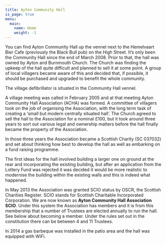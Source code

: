 ```yaml
---
title: Ayton Community Hall
is_page: true
menu:
  main:
    name: Home
    weight: -1
---
```



You can find Ayton Community Hall up the vennel next to the Hemelvaart Bier Cafe (previously the Black Bull pub) on the High Street. It’s only been the Community Hall since the end of March 2008. Prior to that, the hall was owned by Ayton and Burnmouth Church. The Church was finding the upkeep of the hall quite difficult and planned to sell it at some point. A group of local villagers became aware of this and decided that, if possible, it should be purchased and upgraded to benefit the whole community.

The village defibrillator is situated in the Community Hall vennel.

A village meeting was called in February 2005 and at that meeting Ayton Community Hall Association (ACHA) was formed. A committee of villagers took on the job of organising the Association, with the long term task of creating a ‘small but modern centrally situated hall’. The Church agreed to sell the hall to the Association for a nominal £100, but it took around three years to sort out various legal and ownership matters before the hall finally became the property of the Association.

In those three years the Association became a Scottish Charity (SC 037032) and set about thinking how best to develop the hall as well as embarking on a fund raising programme.

The first ideas for the hall involved building a larger one on ground at the rear and incorporating the existing building, but after an application from the Lottery Fund was rejected it was decided it would be more realistic to modernise the building within the existing walls and this is indeed what happened.

In May 2013 the Association was granted SCIO status by OSCR, the Scottish Charities Register. SCIO stands for Scottish Charitable Incorporated Corporation. We are now known as **Ayton Community Hall Association SCIO**. Under this system the Association has members and it is from this membership that a number of Trustees are elected annually to run the hall. See below about becoming a member. Under the rules set out in the constitution there can be between 4 and 11 Trustees.

In 2014 a gas barbeque was installed in the patio area and the hall was equipped with WiFi.
